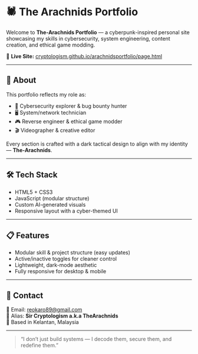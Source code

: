 # 🕷️ The Arachnids Portfolio

Welcome to **The-Arachnids Portfolio** — a cyberpunk-inspired personal site showcasing my skills in cybersecurity, system engineering, content creation, and ethical game modding.

🔗 **Live Site:** [cryptologism.github.io/arachnidsportfolio/page.html](https://cryptologism.github.io/arachnidsportfolio/page.html)

---

## 🧠 About

This portfolio reflects my role as:
- 🧠 Cybersecurity explorer & bug bounty hunter
- 🖥️ System/network technician
- 🎮 Reverse engineer & ethical game modder
- 🎬 Videographer & creative editor

Every section is crafted with a dark tactical design to align with my identity — **The-Arachnids**.

---

## 🛠️ Tech Stack

- HTML5 + CSS3
- JavaScript (modular structure)
- Custom AI-generated visuals
- Responsive layout with a cyber-themed UI

---

## 📋 Features

- Modular skill & project structure (easy updates)
- Active/inactive toggles for cleaner control
- Lightweight, dark-mode aesthetic
- Fully responsive for desktop & mobile

---

## 📮 Contact

📧 Email: reokaro89@gmail.com  
🐾 Alias: **Sir Cryptologism a.k.a TheArachnids**  
📍 Based in Kelantan, Malaysia

---

> “I don’t just build systems — I decode them, secure them, and redefine them.”
